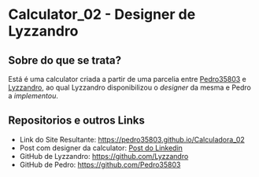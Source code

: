 # Calculator_02 - Designer de Lyzzandro

## Sobre do que se trata?

Está é uma calculator criada a partir de uma parcelia entre [Pedro35803](https://github.com/Pedro35803) e [Lyzzandro](https://github.com/Lyzzandro), ao qual Lyzzandro disponibilizou o *designer* da mesma e Pedro a *implementou*.

## Repositorios e outros Links

* Link do Site Resultante: https://pedro35803.github.io/Calculadora_02
* Post com designer da calculator: [Post do Linkedin](https://www.linkedin.com/feed/update/urn:li:share:6958898392370438144?utm_source=linkedin_share&utm_medium=member_desktop_share&utm_content=post)
* GitHub de Lyzzandro: https://github.com/Lyzzandro
* GitHub de Pedro: https://github.com/Pedro35803
